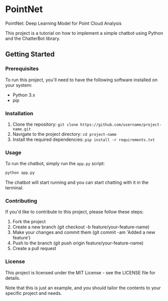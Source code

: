 # PointNet
PointNet: Deep Learning Model for Point Cloud Analysis

This project is a tutorial on how to implement a simple chatbot using Python and the ChatterBot library.

## Getting Started

### Prerequisites

To run this project, you'll need to have the following software installed on your system:

- Python 3.x
- pip

### Installation

1. Clone the repository: `git clone https://github.com/username/project-name.git`
2. Navigate to the project directory: `cd project-name`
3. Install the required dependencies: `pip install -r requirements.txt`

### Usage

To run the chatbot, simply run the `app.py` script:

```bash
python app.py
```
The chatbot will start running and you can start chatting with it in the terminal.

### Contributing
If you'd like to contribute to this project, please follow these steps:

1. Fork the project
2. Create a new branch (git checkout -b feature/your-feature-name)
3. Make your changes and commit them (git commit -am 'Added a new feature')
4. Push to the branch (git push origin feature/your-feature-name)
5. Create a pull request

### License
This project is licensed under the MIT License - see the LICENSE file for details.


Note that this is just an example, and you should tailor the contents to your specific project and needs.
